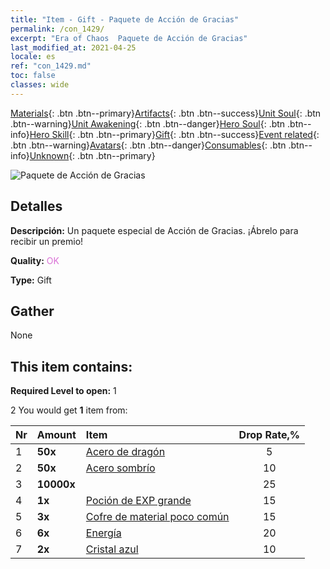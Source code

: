 ```yaml
---
title: "Item - Gift - Paquete de Acción de Gracias"
permalink: /con_1429/
excerpt: "Era of Chaos  Paquete de Acción de Gracias"
last_modified_at: 2021-04-25
locale: es
ref: "con_1429.md"
toc: false
classes: wide
---
```

 [Materials](/ItemsES/){: .btn .btn--primary}[Artifacts](/ItemsES/Artifacts/){: .btn .btn--success}[Unit Soul](/ItemsES/UnitSoul/){: .btn .btn--warning}[Unit Awakening](/ItemsES/UnitAwakening/){: .btn .btn--danger}[Hero Soul](/ItemsES/HeroSoul/){: .btn .btn--info}[Hero Skill](/ItemsES/HeroSkill/){: .btn .btn--primary}[Gift](/ItemsES/Gift/){: .btn .btn--success}[Event related](/ItemsES/Events/){: .btn .btn--warning}[Avatars](/ItemsES/Avatars/){: .btn .btn--danger}[Consumables](/ItemsES/Consumables/){: .btn .btn--info}[Unknown](/ItemsES/Unknown/){: .btn .btn--primary}

 ![Paquete de Acción de Gracias](/images/t/i_907043.png)

## Detalles
 **Descripción:** Un paquete especial de Acción de Gracias. ¡Ábrelo para recibir un premio!

 **Quality:** <span style="color: #DA70D6">OK</span>

 **Type:** Gift

## Gather

  None

## This item contains:

 **Required Level to open:** 1

 2 You would get **1** item  from:

  | Nr | Amount |     Item    | Drop Rate,% |
  |:---|:-------|:------------|:---------:|
  | 1 |  **50x** | [Acero de dragón](/ItemsES/con_880/) | 5 | 
  | 2 |  **50x** | [Acero sombrío](/ItemsES/con_881/) | 10 | 
  | 3 |  **10000x** | <i class="fas fa-coins"/> | 25 | 
  | 4 |  **1x** | [Poción de EXP grande](/ItemsES/con_702/) | 15 | 
  | 5 |  **3x** | [Cofre de material poco común](/ItemsES/con_757/) | 15 | 
  | 6 |  **6x** | [Energía](/ItemsES/con_900/) | 20 | 
  | 7 |  **2x** | [Cristal azul](/ItemsES/con_716/) | 10 | 

